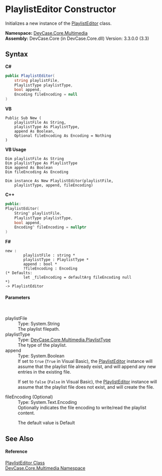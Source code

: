 # PlaylistEditor Constructor 
 

Initializes a new instance of the <a href="T_DevCase_Core_Multimedia_PlaylistEditor">PlaylistEditor</a> class.

**Namespace:**&nbsp;<a href="N_DevCase_Core_Multimedia">DevCase.Core.Multimedia</a><br />**Assembly:**&nbsp;DevCase.Core (in DevCase.Core.dll) Version: 3.3.0.0 (3.3)

## Syntax

**C#**<br />
``` C#
public PlaylistEditor(
	string playlistFile,
	PlaylistType playlistType,
	bool append,
	Encoding fileEncoding = null
)
```

**VB**<br />
``` VB
Public Sub New ( 
	playlistFile As String,
	playlistType As PlaylistType,
	append As Boolean,
	Optional fileEncoding As Encoding = Nothing
)
```

**VB Usage**<br />
``` VB Usage
Dim playlistFile As String
Dim playlistType As PlaylistType
Dim append As Boolean
Dim fileEncoding As Encoding

Dim instance As New PlaylistEditor(playlistFile, 
	playlistType, append, fileEncoding)
```

**C++**<br />
``` C++
public:
PlaylistEditor(
	String^ playlistFile, 
	PlaylistType playlistType, 
	bool append, 
	Encoding^ fileEncoding = nullptr
)
```

**F#**<br />
``` F#
new : 
        playlistFile : string * 
        playlistType : PlaylistType * 
        append : bool * 
        ?fileEncoding : Encoding 
(* Defaults:
        let _fileEncoding = defaultArg fileEncoding null
*)
-> PlaylistEditor
```


#### Parameters
&nbsp;<dl><dt>playlistFile</dt><dd>Type: System.String<br />The playlist filepath.</dd><dt>playlistType</dt><dd>Type: <a href="T_DevCase_Core_Multimedia_PlaylistType">DevCase.Core.Multimedia.PlaylistType</a><br />The type of the playlist.</dd><dt>append</dt><dd>Type: System.Boolean<br />If set to `true` (`True` in Visual Basic), the <a href="T_DevCase_Core_Multimedia_PlaylistEditor">PlaylistEditor</a> instance will assume that the playlist file already exist, and will append any new entries in the existing file. 

 If set to `false` (`False` in Visual Basic), the <a href="T_DevCase_Core_Multimedia_PlaylistEditor">PlaylistEditor</a> instance will assume that the playlist file does not exist, and will create the file.</dd><dt>fileEncoding (Optional)</dt><dd>Type: System.Text.Encoding<br />Optionally indicates the file encoding to write/read the playlist content. 

 The default value is Default</dd></dl>

## See Also


#### Reference
<a href="T_DevCase_Core_Multimedia_PlaylistEditor">PlaylistEditor Class</a><br /><a href="N_DevCase_Core_Multimedia">DevCase.Core.Multimedia Namespace</a><br />